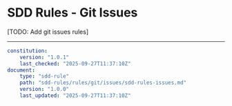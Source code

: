 # SDD Rules - Git Issues

[TODO: Add git issues rules]


---

```yaml
constitution:
    version: "1.0.1"
    last_checked: "2025-09-27T11:37:10Z"
document:
    type: "sdd-rule"
    path: "sdd-rules/rules/git/issues/sdd-rules-issues.md"
    version: "1.0.0"
    last_updated: "2025-09-27T11:37:10Z"
```

